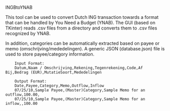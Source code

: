  INGBtoYNAB

 This tool can be used to convert Dutch ING transaction towards a format that can be handled by You Need a Budget (YNAB).
 The GUI (based on TKinter) reads .csv files from a directory and converts them to .csv files recognized by YNAB.

 In addition, categories can be automatically extracted based on payee or memo (omschrijving/mededelingen).
 A generic JSON (database.json) file is used to store payee/category information.

        Input Format:
        Datum,Naam / Omschrijving,Rekening,Tegenrekening,Code,Af Bij,Bedrag (EUR),MutatieSoort,Mededelingen

        Output Format:
        Date,Payee,Category,Memo,Outflow,Inflow
        07/25/10,Sample Payee,(Master)Category,Sample Memo for an outflow,100.00,
        07/25/10,Sample Payee,(Master)Category,Sample Memo for an inflow,,100.00

